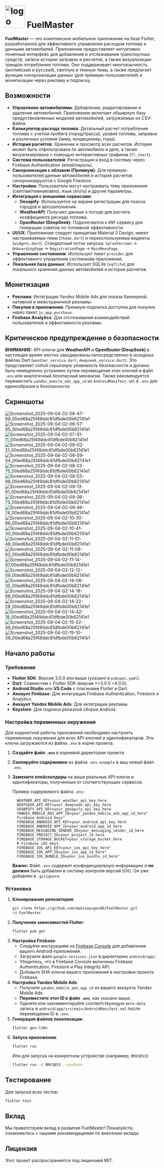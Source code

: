 # <img width="64" height="74" alt="logo" src="https://github.com/user-attachments/assets/1bceca05-16a6-421e-b3ea-2349624b89a9" /> FuelMaster

**FuelMaster** — это комплексное мобильное приложение на базе Flutter, разработанное для эффективного управления расходом топлива и данными автомобилей. Приложение предоставляет интуитивно понятный интерфейс для добавления и отслеживания транспортных средств, записи истории заправок и расчетов, а также визуализации трендов потребления топлива. Оно поддерживает многоязычность (английский и русский), светлую и темную темы, а также предлагает функции синхронизации данных (для премиум-пользователей) и монетизации через рекламу и подписку.

## Возможности

-   **Управление автомобилями**: Добавление, редактирование и удаление автомобилей. Приложение включает обширную базу предустановленных моделей автомобилей, загружаемых из CSV-файла.
-   **Калькулятор расхода топлива**: Детальный расчет потребления топлива с учетом пробега (город/трасса), уровня топлива, заправок и различных условий (зима, кондиционер, горы).
-   **История расчётов**: Хранение и просмотр всех расчетов. История может быть отфильтрована по автомобилю и дате, а также визуализирована с помощью интерактивных графиков (`fl_chart`).
-   **Система пользователей**: Регистрация и вход в систему через Firebase Authentication (email/пароль).
-   **Синхронизация с облаком (Премиум)**: Для премиум-пользователей данные автомобилей и история расчетов синхронизируются с Google Firestore.
-   **Настройки**: Пользователи могут настраивать тему приложения (светлая/темная/авто), язык (en/ru) и другие параметры.
-   **Интеграция с внешними сервисами**:
    *   **Geoapify**: Используется на экране регистрации для поиска городов и автозаполнения.
    *   **WeatherAPI**: Получает данные о погоде для расчета коэффициента расхода топлива.
    *   **OpenRouter (DeepSeek)**: Подключается к ИИ-сервису для генерации советов по топливной эффективности.
-   **UI/UX**: Приложение следует принципам Material 3 Design, имеет настраиваемые темы (`theme.dart`) и переиспользуемые виджеты (`widgets.dart`). Стандартный поток запуска: `SplashScreen` -> `OnboardingPage` -> `RegistrationPage` -> `MainMenuPage`.
-   **Управление состоянием**: Использует пакет `provider` для эффективного управления состоянием приложения.
-   **Локальная база данных**: Использует SQLite (`sqflite`) для локального хранения данных автомобилей и истории расчетов.

## Монетизация

-   **Реклама**: Интеграция Yandex Mobile Ads для показа баннерной, нативной и межстраничной рекламы.
-   **Покупки в приложении**: Премиум-подписка доступна для покупки через пакет `in_app_purchase`.
-   **Firebase Analytics**: Для отслеживания взаимодействий пользователей и эффективности рекламы.

## Критическое предупреждение о безопасности

**ВНИМАНИЕ:** API-ключи для **WeatherAPI** и **OpenRouter (DeepSeek)** в настоящее время жестко закодированы непосредственно в исходных файлах Dart (`weather_service.dart`, `deepseek_service.dart`). Это представляет собой серьезную уязвимость безопасности и должно быть немедленно устранено путем перемещения этих ключей в файл `.env` или аналогичный безопасный механизм. Также рекомендуется переместить `yandex_mobile_ads_app_id` из `AndroidManifest.xml` в `.env` для единообразия и безопасности.

## Скриншоты
![Screenshot_2025-09-04-02-06-47-69_00ed68a25f49ddc81dfbde00b62141e1](https://github.com/user-attachments/assets/4f50cbec-52e2-4df9-82fc-4b6483858d1b)
![Screenshot_2025-09-04-02-06-57-95_00ed68a25f49ddc81dfbde00b62141e1](https://github.com/user-attachments/assets/d5bf34be-5b4f-4886-953a-0c023fa4f412)
![Screenshot_2025-09-04-02-07-41-11_00ed68a25f49ddc81dfbde00b62141e1](https://github.com/user-attachments/assets/48bc266a-abbf-4476-8a8f-f94f5cec8223)
![Screenshot_2025-09-04-02-08-02-21_00ed68a25f49ddc81dfbde00b62141e1](https://github.com/user-attachments/assets/0d7a5bda-ab21-4b1e-afab-ca9409adc2b0)
![Screenshot_2025-09-04-02-08-09-04_00ed68a25f49ddc81dfbde00b62141e1](https://github.com/user-attachments/assets/50f9f920-f008-4040-a438-7350abb975cd)
![Screenshot_2025-09-04-02-08-23-75_00ed68a25f49ddc81dfbde00b62141e1](https://github.com/user-attachments/assets/fb3441f8-c200-4e57-8d5e-1b1290607b8c)
![Screenshot_2025-09-04-02-08-53-96_00ed68a25f49ddc81dfbde00b62141e1](https://github.com/user-attachments/assets/e1217bd5-e956-4e92-93f8-ed67b7abe597)
![Screenshot_2025-09-04-02-09-13-81_00ed68a25f49ddc81dfbde00b62141e1](https://github.com/user-attachments/assets/6eaa8d6a-a97d-4687-b02c-24205a2d2a16)
![Screenshot_2025-09-04-02-09-36-73_00ed68a25f49ddc81dfbde00b62141e1](https://github.com/user-attachments/assets/57b521ed-aad3-43c5-a9be-70e47f4d650b)
![Screenshot_2025-09-04-02-09-46-74_00ed68a25f49ddc81dfbde00b62141e1](https://github.com/user-attachments/assets/68be8383-eca2-42be-8acd-0a5a377cf327)
![Screenshot_2025-09-04-02-10-30-96_00ed68a25f49ddc81dfbde00b62141e1](https://github.com/user-attachments/assets/7eb67611-d216-4dbc-b771-d36136d45459)
![Screenshot_2025-09-04-02-10-41-30_00ed68a25f49ddc81dfbde00b62141e1](https://github.com/user-attachments/assets/a20b3d66-440d-47ed-8d47-237ef5cca0b0)
![Screenshot_2025-09-04-02-11-01-48_00ed68a25f49ddc81dfbde00b62141e1](https://github.com/user-attachments/assets/a2d3395e-bb26-4f0b-891f-03ea30049173)
![Screenshot_2025-09-04-02-11-08-62_00ed68a25f49ddc81dfbde00b62141e1](https://github.com/user-attachments/assets/5a0e5e24-472c-4d37-b00d-3ce4c5085586)
![Screenshot_2025-09-04-02-11-14-97_00ed68a25f49ddc81dfbde00b62141e1](https://github.com/user-attachments/assets/3f5187ea-14bc-4867-9f98-c2153c23b69f)
![Screenshot_2025-09-04-02-12-12-09_00ed68a25f49ddc81dfbde00b62141e1](https://github.com/user-attachments/assets/4d717264-f4ff-4bc7-b497-3edf83afad20)
![Screenshot_2025-09-04-02-14-06-35_00ed68a25f49ddc81dfbde00b62141e1](https://github.com/user-attachments/assets/4ab7338c-2884-4102-818f-d1daf017ee17)
![Screenshot_2025-09-04-02-14-18-68_00ed68a25f49ddc81dfbde00b62141e1](https://github.com/user-attachments/assets/89e8f46c-68dd-45b5-a87d-40d6f4e49613)
![Screenshot_2025-09-04-02-14-22-28_00ed68a25f49ddc81dfbde00b62141e1](https://github.com/user-attachments/assets/0a4a5d3a-001b-4901-bcfb-e314d2aba4ba)
![Screenshot_2025-09-04-02-14-42-18_00ed68a25f49ddc81dfbde00b62141e1](https://github.com/user-attachments/assets/f7ceb6ad-1122-4751-8482-ffb179ddcdea)
![Screenshot_2025-09-04-02-15-02-46_00ed68a25f49ddc81dfbde00b62141e1](https://github.com/user-attachments/assets/1c8946ba-96c7-4697-9055-b6208d507c34)
![Screenshot_2025-09-04-02-15-10-38_00ed68a25f49ddc81dfbde00b62141e1](https://github.com/user-attachments/assets/a71f705e-ef81-4b02-9781-f65c64ac19d6)


## Начало работы

### Требования

-   **Flutter SDK**: Версия 3.0.0 или выше (указано в `pubspec.yaml`).
-   **Dart**: Совместим с Flutter SDK (версия >=3.0.0 <4.0.0).
-   **Android Studio** или **VS Code** с плагинами Flutter и Dart.
-   **Аккаунт Firebase**: Для интеграции Firebase Authentication, Firestore и Analytics.
-   **Аккаунт Yandex Mobile Ads**: Для интеграции рекламы.
-   **Keystore**: Для подписи релизной сборки Android.

### Настройка переменных окружения

Для корректной работы приложения необходимо настроить переменные окружения для всех API-ключей и идентификаторов. Эти ключи загружаются из файла `.env` в корне проекта.

1.  **Создайте файл `.env`** в корневой директории проекта.
2.  **Скопируйте содержимое** из файла `.env.example` в ваш новый файл `.env`.
3.  **Замените плейсхолдеры** на ваши реальные API-ключи и идентификаторы, полученные от соответствующих сервисов.

    Пример содержимого файла `.env`:
    ```
      WEATHER_API_KEY=your_weather_api_key_here
      DEEPSEEK_API_KEY=your_deepseek_api_key_here
      GEOAPIFY_API_KEY=your_geoapify_api_key_here
      YANDEX_MOBILE_ADS_APP_ID=your_yandex_mobile_ads_app_id_here"
      Firebase Android Keys"
      FIREBASE_ANDROID_API_KEY=your_android_api_key_here
      FIREBASE_ANDROID_APP_ID=your_android_app_id_here
      FIREBASE_MESSAGING_SENDER_ID=your_messaging_sender_id_here
      FIREBASE_PROJECT_ID=your_project_id_here
      FIREBASE_STORAGE_BUCKET=your_storage_bucket_here
      # Firebase iOS Keys
      FIREBASE_IOS_API_KEY=your_ios_api_key_here"
      FIREBASE_IOS_APP_ID=your_ios_app_id_here"
      FIREBASE_IOS_BUNDLE_ID=your_ios_bundle_id_here"
    ```
    **Важно:** Файл `.env` содержит конфиденциальную информацию и **не должен** быть добавлен в систему контроля версий (Git). Он уже добавлен в `.gitignore`.

### Установка

1.  **Клонирование репозитория**:
    ```bash
    git clone https://github.com/maksimyugov89/FuelMaster.git
    cd FuelMaster
    ```
2.  **Получение зависимостей Flutter**:
    ```bash
    flutter pub get
    ```
3.  **Настройка Firebase**:
    *   Следуйте инструкциям на [Firebase Console](https://console.firebase.google.com/) для добавления вашего Android-приложения.
    *   Загрузите файл `google-services.json` в директорию `android/app/`.
    *   Убедитесь, что в Firebase Console включены Firebase Authentication, Firestore и Play Integrity API.
    *   Добавьте SHA-ключи вашего приложения в настройки проекта Firebase.
4.  **Настройка Yandex Mobile Ads**:
    *   Получите `yandex_mobile_ads_app_id` из вашего аккаунта Yandex Mobile Ads.
    *   **Переместите этот ID в файл `.env`**, как указано выше.
    *   Удалите или закомментируйте соответствующую `meta-data` запись в `android/app/src/main/AndroidManifest.xml` после перемещения ID в `.env`.
5.  **Генерация файлов локализации**:
    ```bash
    flutter gen-l10n
    ```
6.  **Запуск приложения**:
    ```bash
    flutter run
    ```
    Или для запуска на конкретном устройстве (например, `RMX3853`):
    ```bash
    flutter run -d RMX3853 --verbose
    ```

## Тестирование

Для запуска всех тестов:

```bash
flutter test
```

## Вклад

Мы приветствуем вклад в развитие FuelMaster! Пожалуйста, ознакомьтесь с нашими рекомендациями по внесению вклада.

## Лицензия

Этот проект распространяется под лицензией MIT.
